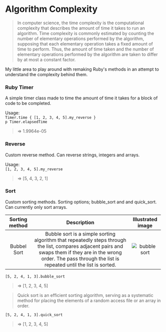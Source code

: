# Algorithm Complexity

> In computer science, the time complexity is the computational complexity that describes the amount
> of time it takes to run an algorithm. Time complexity is commonly estimated by counting the number of
> elementary operations performed by the algorithm, supposing that each elementary operation takes a fixed
> amount of time to perform. Thus, the amount of time taken and the number of elementary operations
> performed by the algorithm are taken to differ by at most a constant factor.

My little area to play around with remaking Ruby's methods in an attempt to understand the complexity behind them.

### Ruby Timer

A simple timer class made to time the amount of time it takes for a block of code to be completed.

Usage:  
`Timer.time { [1, 2, 3, 4, 5].my_reverse }`  
`p Timer.elapsedTime `

> => 1.9964e-05

### Reverse

Custom reverse method. Can reverse strings, integers and arrays.

Usage:  
`[1, 2, 3, 4, 5].my_reverse`

> => [5, 4, 3, 2, 1]

### Sort

Custom sorting methods. Sorting options; bubble_sort and and quick_sort. Can currently only sort arrays.

| Sorting method | Description | Illustrated image |
| :---: | :---: | :---: |
| Bubbel Sort | Bubble sort is a simple sorting algorithm that repeatedly steps through the list, compares adjacent pairs and swaps them if they are in the wrong order. The pass through the list is repeated until the list is sorted. | ![bubble sort](https://en.wikipedia.org/wiki/File:Bubble-sort-example-300px.gif) |

`[5, 2, 4, 1, 3].bubble_sort`  
> => [1, 2, 3, 4, 5]

> Quick sort is an efficient sorting algorithm, serving as a systematic method for placing the elements of a random access file or an array in order. 

`[5, 2, 4, 1, 3].quick_sort`  
> => [1, 2, 3, 4, 5]